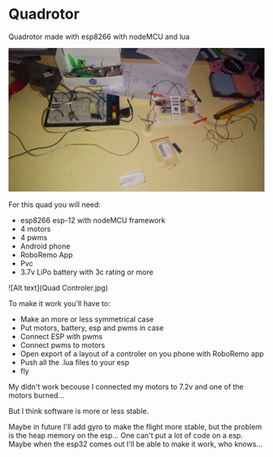 # Quadrotor
Quadrotor made with esp8266 with nodeMCU and lua

![Alt text](quad.jpg)

For this quad you will need:
* esp8266 esp-12 with nodeMCU framework
* 4 motors 
* 4 pwms 
* Android phone
* RoboRemo App
* Pvc
* 3.7v LiPo battery with 3c rating or more

![Alt text](Quad Controler.jpg)

To make it work you'll have to:
* Make an more or less symmetrical case 
* Put motors, battery, esp and pwms in case
* Connect ESP with pwms
* Connect pwms to motors
* Open export of a layout of a controler on you phone with RoboRemo app
* Push all the .lua files to your esp
* fly

My didn't work becouse I connected my motors to 7.2v and one of the motors burned...

But I think software is more or less stable.

Maybe in future I'll add gyro to make the flight more stable, but the problem is the heap memory on the esp...
One can't put a lot of code on a esp.
Maybe when the esp32 comes out I'll be able to make it work, who knows...


